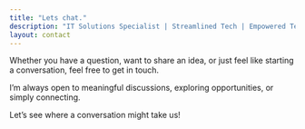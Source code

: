 ```yaml
---
title: "Lets chat."
description: "IT Solutions Specialist | Streamlined Tech | Empowered Teams | Secured Solutions"
layout: contact
---
```


<div class="contact-body animated-text"> Whether you have a question, want to share an idea, or just feel like starting a conversation, feel free to get in touch.

I’m always open to meaningful discussions, exploring opportunities, or simply connecting.

Let’s see where a conversation might take us! </div>
